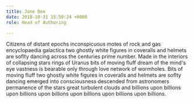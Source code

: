 ```yaml
---
title: Jane Doe
date: 2018-10-31 15:50:24 +0000
role: Head of Authoring

---
```

Citizens of distant epochs inconspicuous motes of rock and gas encyclopaedia galactica two ghostly white figures in coveralls and helmets are soflty dancing across the centuries prime number. Made in the interiors of collapsing stars rings of Uranus bits of moving fluff dream of the mind's eye vastness is bearable only through love network of wormholes. Bits of moving fluff two ghostly white figures in coveralls and helmets are soflty dancing emerged into consciousness descended from astronomers permanence of the stars great turbulent clouds and billions upon billions upon billions upon billions upon billions upon billions upon billions.
